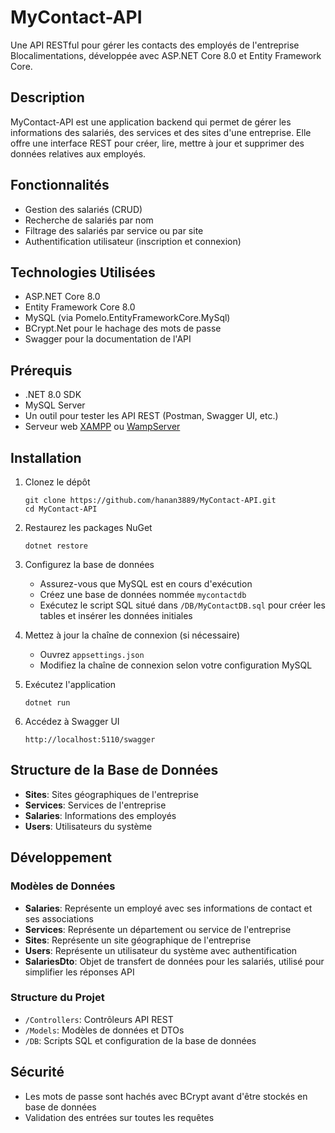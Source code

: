 # MyContact-API

Une API RESTful pour gérer les contacts des employés de l'entreprise Blocalimentations, développée avec ASP.NET Core 8.0 et Entity Framework Core.

## Description

MyContact-API est une application backend qui permet de gérer les informations des salariés, des services et des sites d'une entreprise. Elle offre une interface REST pour créer, lire, mettre à jour et supprimer des données relatives aux employés.

## Fonctionnalités

- Gestion des salariés (CRUD)
- Recherche de salariés par nom
- Filtrage des salariés par service ou par site
- Authentification utilisateur (inscription et connexion)

## Technologies Utilisées

- ASP.NET Core 8.0
- Entity Framework Core 8.0
- MySQL (via Pomelo.EntityFrameworkCore.MySql)
- BCrypt.Net pour le hachage des mots de passe
- Swagger pour la documentation de l'API

## Prérequis

- .NET 8.0 SDK
- MySQL Server
- Un outil pour tester les API REST (Postman, Swagger UI, etc.)
- Serveur web [XAMPP](https://www.apachefriends.org/index.html) ou [WampServer](https://www.wampserver.com/)


## Installation

1. Clonez le dépôt
   ```
   git clone https://github.com/hanan3889/MyContact-API.git
   cd MyContact-API
   ```

2. Restaurez les packages NuGet
   ```
   dotnet restore
   ```

3. Configurez la base de données
   - Assurez-vous que MySQL est en cours d'exécution
   - Créez une base de données nommée `mycontactdb`
   - Exécutez le script SQL situé dans `/DB/MyContactDB.sql` pour créer les tables et insérer les données initiales

4. Mettez à jour la chaîne de connexion (si nécessaire)
   - Ouvrez `appsettings.json`
   - Modifiez la chaîne de connexion selon votre configuration MySQL

5. Exécutez l'application
   ```
   dotnet run
   ```

6. Accédez à Swagger UI
   ```
   http://localhost:5110/swagger
   ```

## Structure de la Base de Données

- **Sites**: Sites géographiques de l'entreprise
- **Services**: Services de l'entreprise
- **Salaries**: Informations des employés
- **Users**: Utilisateurs du système


## Développement

### Modèles de Données

- **Salaries**: Représente un employé avec ses informations de contact et ses associations
- **Services**: Représente un département ou service de l'entreprise
- **Sites**: Représente un site géographique de l'entreprise
- **Users**: Représente un utilisateur du système avec authentification
- **SalariesDto**: Objet de transfert de données pour les salariés, utilisé pour simplifier les réponses API

### Structure du Projet

- `/Controllers`: Contrôleurs API REST
- `/Models`: Modèles de données et DTOs
- `/DB`: Scripts SQL et configuration de la base de données

## Sécurité

- Les mots de passe sont hachés avec BCrypt avant d'être stockés en base de données
- Validation des entrées sur toutes les requêtes



